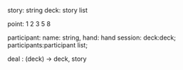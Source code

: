story: string
deck: story list

point: 1 2 3 5 8

participant: name: string, hand: hand
session: deck:deck; participants:participant list;

deal : (deck) -> deck, story
